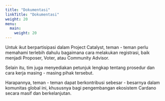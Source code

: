 ```yaml
---
title: "Dokumentasi"
linkTitle: "Dokumentasi"
weight: 20
menu:
  main:
    weight: 20
---
```


Untuk ikut berpartisipasi dalam Project Catalyst, teman - teman perlu memahami terlebih dahulu bagaimana cara melakukan registrasi, baik menjadi Proposer, Voter, atau Community Advisor. 

Selain itu, tim juga menyediakan petunjuk lengkap tentang prosedur dan cara kerja masing - masing pihak tersebut.

Harapannya, teman - teman dapat berkontribusi sebesar - besarnya dalam komunitas global ini, khususnya bagi pengembangan ekosistem Cardano secara masif dan berkelanjutan. 
